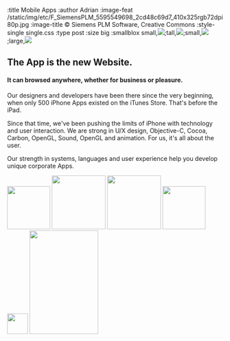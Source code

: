 :title Mobile Apps
:author Adrian
:image-feat /static/img/etc/F_SiemensPLM_5595549698_2cd48c69d7_410x325rgb72dpi80p.jpg
:image-title &#169; Siemens PLM Software, Creative Commons
:style-single single.css
:type post
:size big
:smallblox small,<img src="/static/img/etc/mobapp_ffish_en_200x370rgb72dpi.png"/>;tall,<img src="/static/img/etc/mobapp_ffish_jap_200x370rgb72dpi.png"/>;small,<img src="/static/img/etc/mobapp_ffish_itunes_410x370rgb72dpi.jpg"/>;large,<a href="http://www.148apps.com/news/filter-fish-physics-based-address-book/"><img src="/static/img/etc/mobapp_ffish_148apps_410x370rgb72dpi.jpg"/></a>



<h2>The App is the new Website.</h2>
<h4>It can browsed anywhere, whether for business or pleasure.</h4>

<p>Our designers and developers have been there since the very beginning, when only 500 iPhone Apps existed on the iTunes Store. That's before the iPad.</p>

<p>Since that time, we've been pushing the limits of iPhone with technology and user interaction. We are strong in U/X design, Objective-C, Cocoa, Carbon, OpenGL, Sound, OpenGL and animation. For us, it's all about the user.</p>

<p>Our strength in systems, languages and user experience help you develop unique corporate Apps.</p>

<img src="/static/img/logos/etc/apple_logo-420x600rgb72dpi.png" width="100" />
<img src="/static/img/logos/etc/android_logo_500x500rgb72dpi.png" width="125" height="125" />
<img src="/static/img/logos/etc/apple_ibooks_351x446rgb72dpi.jpg" width="125" />
<img src="/static/img/logos/etc/xcode_icon_512x512rgb72dpi.png" width="100" height="100" />
<img src="/static/img/logos/google/google-mobile-app48x48rgb72dpi.png" width="48" height="48"/>
<img src="/static/img/logos/etc/SocialMediaOniPhone-320x480rgb72dpi.png" width="160" height="241"/>



